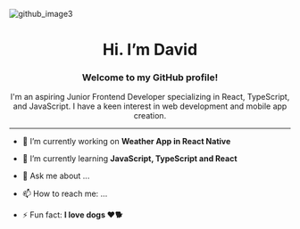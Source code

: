 ![github_image3](https://github.com/Davijura/Davijura/assets/120600626/ed731487-44b3-4540-acb2-1a5c2f7de7cb)
  
<h1 align="center">Hi. I’m David</h1> 

<h3 align="center"> Welcome to my GitHub profile! </h3> 

<p align="center">I'm an aspiring Junior Frontend Developer specializing in React, TypeScript, and JavaScript. I have a keen interest in web development and mobile app creation.</p>
    
***

- 🔭 I’m currently working on **Weather App in React Native**

- 🌱 I’m currently learning **JavaScript, TypeScript and React**

- 💬 Ask me about ...

- 📫 How to reach me: ...

- ⚡ Fun fact: **I love dogs ❤️🐕**

